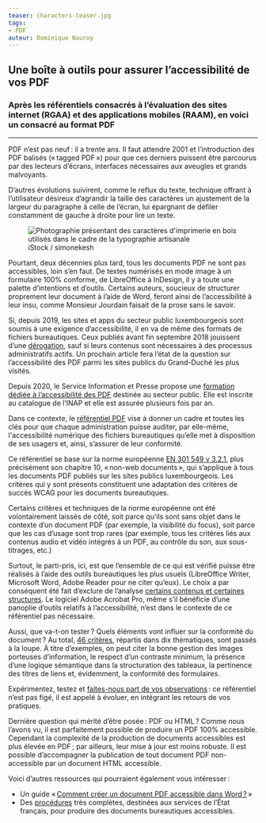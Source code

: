 ```yaml
---
teaser: characters-teaser.jpg
tags:
- PDF
auteur: Dominique Nauroy
---
```

<h2>Une boîte à outils pour assurer l’accessibilité de vos PDF</h2>
<h3>Après les référentiels consacrés à l’évaluation des sites internet (RGAA) et des applications mobiles (RAAM), en voici un consacré au format PDF</h3>
<hr>
<div class="intro">
    <p>PDF n’est pas neuf&#8239;: il a trente ans. Il faut attendre 2001 et l’introduction des PDF balisés («&#8239;tagged PDF&#8239;») pour que ces derniers puissent être parcourus par des lecteurs d’écrans, interfaces nécessaires aux aveugles et grands malvoyants.</p>
</div>
<p>D’autres évolutions suivirent, comme le reflux du texte, technique offrant à l’utilisateur désireux d’agrandir la taille des caractères un ajustement de la largeur du paragraphe à celle de l’écran, lui épargnant de défiler constamment de gauche à droite pour lire un texte.</p>
<figure class="pic">
    <img src="../../../../content/news/img/characters.jpg" alt="Photographie présentant des caractères d'imprimerie en bois utilisés dans le cadre de la typographie artisanale">
    <figcaption>iStock / simonekesh</figcaption>
</figure>
<p>Pourtant, deux décennies plus tard, tous les documents PDF ne sont pas accessibles, loin s’en faut. De textes numérisés en mode image à un formulaire 100% conforme, de LibreOffice à InDesign, il y a toute une palette d’intentions et d’outils. Certains auteurs, soucieux de structurer proprement leur document à l’aide de Word, feront ainsi de l’accessibilité à leur insu, comme Monsieur Jourdain faisait de la prose sans le savoir.</p>
<p>Si, depuis 2019, les sites et apps du secteur public luxembourgeois sont soumis à une exigence d’accessibilité, il en va de même des formats de fichiers bureautiques. Ceux publiés avant fin septembre 2018 jouissent d’une <a href="https://legilux.public.lu/eli/etat/leg/loi/2019/05/28/a373/jo">dérogation</a>, sauf si leurs contenus sont nécessaires à des processus administratifs actifs. Un prochain article fera l’état de la question sur l’accessibilité des PDF parmi les sites publics du Grand-Duché les plus visités.</p>
<p>Depuis 2020, le Service Information et Presse propose une <a href="https://fonction-publique.public.lu/fr/formation-developpement/catalogue-formations/secteur-etatique/04organisat/04-6-egalch/et_04-6-3-31.html">formation dédiée à l’accessibilité des PDF</a> destinée au secteur public. Elle est inscrite au catalogue de l’INAP et elle est assurée plusieurs fois par an.</p>
<p>Dans ce contexte, le <a href="https://accessibilite.public.lu/fr/rapdf1/index.html">référentiel PDF</a> vise à donner un cadre et toutes les clés pour que chaque administration puisse auditer, par elle-même, l'accessibilité numérique des fichiers bureautiques qu’elle met à disposition de ses usagers et, ainsi, s’assurer de leur conformité.</p>
<p>Ce référentiel se base sur la norme européenne <a href="https://www.etsi.org/deliver/etsi_en/301500_301599/301549/03.02.01_60/en_301549v030201p.pdfhttps:/www.etsi.org/deliver/etsi_en/301500_301599/301549/03.02.01_60/en_301549v030201p.pdf">EN 301 549 v 3.2.1</a>, plus précisément son chapitre 10, «&#8239;non-web documents&#8239;», qui s’applique à tous les documents PDF publiés sur les sites publics luxembourgeois. Les critères qui y sont présents constituent une adaptation des critères de succès WCAG pour les documents bureautiques.</p>
<p>Certains critères et techniques de la norme européenne ont été volontairement laissés de côté, soit parce qu’ils sont sans objet dans le contexte d’un document PDF (par exemple, la visibilité du focus), soit parce que les cas d’usage sont trop rares (par exemple, tous les critères liés aux contenus audio et vidéo intégrés à un PDF, au contrôle du son, aux sous-titrages, etc.)</p>
<p>Surtout, le parti-pris, ici, est que l’ensemble de ce qui est vérifié puisse être réalisés à l’aide des outils bureautiques les plus usuels (LibreOffice Writer, Microsoft Word, Adobe Reader pour ne citer qu’eux). Le choix a par conséquent été fait d’exclure de l’analyse <a href="https://accessibilite.public.lu/fr/rapdf1/referentiel-technique.html">certains contenus et certaines structures</a>. Le logiciel Adobe Acrobat Pro, même s’il bénéficie d’une panoplie d’outils relatifs à l’accessibilité, n’est dans le contexte de ce référentiel pas nécessaire.</p>
<p>Aussi, que va-t-on tester&#8239;? Quels éléments vont influer sur la conformité du document&#8239;? Au total, <a href="https://accessibilite.public.lu/fr/rapdf1/referentiel-technique.html">46 critères</a>, répartis dans dix thématiques, sont passés à la loupe. À titre d’exemples, on peut citer la bonne gestion des images porteuses d’information, le respect d’un contraste minimum, la présence d’une logique sémantique dans la structuration des tableaux, la pertinence des titres de liens et, évidemment, la conformité des formulaires.</p>
<p>Expérimentez, testez et <a href="https://accessibilite.public.lu/fr/contact.html">faites-nous part de vos observations</a>&#8239;: ce référentiel n’est pas figé, il est appelé à évoluer, en intégrant les retours de vos pratiques.</p>
<p>Dernière question qui mérité d’être posée&#8239;: PDF ou HTML&#8239;? Comme nous l’avons vu, il est parfaitement possible de produire un PDF 100% accessible. Cependant la complexité de la production de documents accessibles est plus élevée en PDF&#8239;; par ailleurs, leur mise à jour est moins robuste. Il est possible d’accompagner la publication de tout document PDF non-accessible par un document HTML accessible.</p>
<p>Voici d’autres ressources qui pourraient également vous intéresser&#8239;:</p>
<ul>
<li>Un guide «&#8239;<a href="https://pointdevuesurlaville.org/creer-un-document-accessible-avec-word/">Comment créer un document PDF accessible dans Word&#8239;?</a>&#8239;»</li>
<li>Des <a href="https://disic.github.io/guides-documents_bureautiques_accessibles/html/">procédures</a> très complètes, destinées aux services de l’État français, pour produire des documents bureautiques accessibles.</li>
</ul>